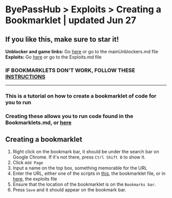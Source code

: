 # ByePassHub > Exploits > Creating a Bookmarklet | updated Jun 27
## If you like this, make sure to star it!
**Unblocker and game links:** Go [here](https://github.com/wea-f/ByePassHub/blob/main/mainUnblockers.md) or go to the mainUnblockers.md file <br>
**Exploits:** Go [here](https://github.com/wea-f/ByePassHub/blob/main/Exploits) or go to the Exploits.md file  <br>
### IF BOOKMARKLETS DON'T WORK, FOLLOW THESE [INSTRUCTIONS](https://github.com/wea-f/ByePassHub/blob/main/Exploits/Downgrading.md)
---
### This is a tutorial on how to create a bookmarklet of code for you to run
### Creating these allows you to run code found in the Bookmarklets.md, or [here](https://github.com/wea-f/ByePassHub/blob/main/Exploits/Bookmarklets.md)
## Creating a bookmarklet
1. Right click on the bookmark bar, it should be under the search bar on Google Chrome. If it's not there, press `Ctrl Shift B` to show it.
2. Click `Add Page`
3. Input a name on the top box, something memorable for the URL
4. Enter the URL, either one of the scripts in [this](https://github.com/wea-f/ByePassHub/blob/main/Exploits/Bookmarklets.md), the bookmarklet file, or in [here](https://github.com/wea-f/ByePassHub/blob/main/Exploits/Exploits%5CBypasses.md), the exploits file
5. Ensure that the location of the bookmarklet is on the `Bookmarks bar`.
6. Press `Save` and it should appear on the bookmark bar.
